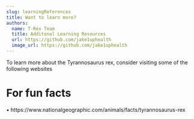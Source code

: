 ```yaml
---
slug: learningReferences
title: Want to learn more?
authors:
  name: T-Rex Team
  title: Additonal Learning Resources
  url: https://github.com/jake1uphealth
  image_url: https://github.com/jake1uphealth
---
```


<!-- ![Docusaurus logo](/img/trexStock.jpeg) -->

To learn more about the Tyrannosaurus rex, consider visiting some of the following websites

<h1>For fun facts</h1>
• https://www.nationalgeographic.com/animals/facts/tyrannosaurus-rex

